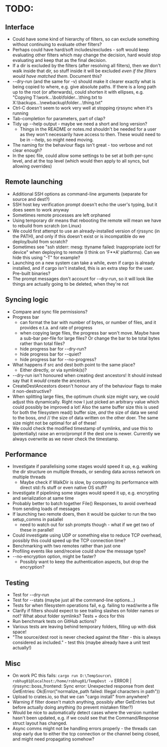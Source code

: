 TODO:
=====

Interface
----------

* Could have some kind of hierarchy of filters, so can exclude something without continuing to evaluate other filters?
* Perhaps could have hard/soft includes/excludes - soft would keep evaluating other filters which may change the decision, hard would stop evaluating and keep that as the final decision.
* If a dir is excluded by the filters (after resolving all filters), then we don't walk inside that dir, so stuff inside it will be excluded *even if the filters would have matched them*. Document this?
* --dry-run (and the same for -v) should make it clearer exactly what is being copied to where, e.g. give absolute paths. If there is a long path up to the root (or afterwards), could shorten it with ellipses, e.g. "Copying T:\work\...\bob\folder\...\thing.txt to X:\backups\...\newbackup\folder\...\thing.txt"
* Ctrl-C doesn't seem to work very well at stopping rjrssync when it's running
* Tab-completion for parameters, part of clap?
* Tidy up --help output - maybe we need a short and long version?
  - Things in the README or notes.md shouldn't be needed for a user as they won't necessarily have access to then. These would need to be in --help, so might need moving.
* The naming for the behaviour flags isn't great - too verbose and not clear enough?
* In the spec file, could allow some settings to be set at both per-sync level, and at the top level (which would then apply to all syncs, but allowing overrides)


Remote launching
----------------

* Additional SSH options as command-line arguments (separate for source and dest?)
* SSH host key verification prompt doesn't echo the user's typing, but it does seem to work anyway
* Sometimes remote processes are left orphaned
* Using temporary dir means that rebooting the remote will mean we have to rebuild from scratch (on Linux)
* We could first attempt to use an already-installed version of rjrssync (in the PATH), and only if this
doesn't exist or is incompatible do we deploy/build from scratch?
* Sometimes see "ssh stderr: mesg: ttyname failed: Inappropriate ioctl for device" when deploying to remote (I think
on 'F**A' platforms). Can we hide this using "-T" for example?
* Launching on a new system can take a while, even if cargo is already installed, and if cargo isn't installed,
this is an extra step for the user. Pre-built binaries?
* The prompt messages don't account for --dry-run, so it will look like things are actually going to be deleted, when they're not

Syncing logic
-------------

* Compare and sync file permissions?
* Progress bar
  - can format the bar with number of bytes, or number of files, and it provides e.t.a. and rate of progress
  - when copying large files, the progress bar won't move. Maybe have a sub-bar per-file for large files? Or change
   the bar to be total bytes rather than total files?
  - hide progress bar for --dry-run?
  - hide progress bar for --quiet?
  - hide progress bar for --no-progress?
* What happens if src and dest both point to the same place?
   - Either directly, or via symlink(s)?
* --dry-run isn't honoured when creating dest ancestors! It should instead say that it _would_ create the ancestors.
* CreateDestAncestors doesn't honour any of the behaviour flags to make it non-destructive?
* When splitting large files, the optimum chunk size might vary, we could adjust this dynamically.
Right now I just picked an arbitrary value which could possibly be improved a lot!
Also the same buffer size this is used for both the filesystem read() buffer size, _and_ the size of data we send to the boss, _and_
// the size of data written on the other doer. The same size might not be optimal for all of these!
* We could check the modified timestamp of symlinks, and use this to (potentially) raise an error/prompt if the dest one is newer. Currently we always overwrite as we never check the timestamp.

Performance
------------

* Investigate if parallelising some stages would speed it up, e.g. walking the dir structure on multiple threads, or sending data across network on multiple threads
   - Maybe check if WalkDir is slow, by comparing its performance with direct std::fs stuff or even native OS stuff?
* Investigate if pipelining some stages would speed it up, e.g. encrypting and serialization at same time
* Probably better to batch together File() Responses, to avoid overhead from sending loads of messages
* If launching two remote doers, then it would be quicker to run the two setup_comms in paśallel
   - need to watch out for ssh prompts though - what if we get two of these in parallel!
* Could investigate using UDP or something else to reduce TCP overhead, possibly this could speed up the TCP connection time?
* Benchmarking with two remotes rather than just one
* Profiling events like send/receive could show the message type?
* --no-encryption option, might be faster?
   - Possibly want to keep the authentication aspects, but drop the encryption?

Testing
-------

* Test for --dry-run
* Test for --stats (maybe just all the command-line options...)
* Tests for when filesystem operations fail, e.g. failing to read/write a file
* Clarify if filters should expect to see trailing slashes on folder names or not? What about folder symlinks? Tests + docs for this
* Run benchmark tests on GitHub actions?
* Various tests are leaving behind temporary folders, filling up with disk space!
* "The source/dest root is never checked against the filter - this is always considered as included." - test this (maybe already have a unit test actually!)

Misc
-----

* On work PC this fails:
`cargo run D:\TempSource\ robhug01@localhost:/home/robhug01/TempDest -v`
ERROR | rjrssync::boss_frontend: Sync error: Unexpected response from dest GetEntries: Ok(Error("normalize_path failed: Illegal characters in path"))
* Upload to crates.io, so that we can "cargo install" from anywhere?
* Warning if filter doesn't match anything, possibly after GetEntries but before actually doing anything (to prevent mistaken filter?)
* Would be nice to automatically detect cases where the version number hasn't been updated, e.g. if we
could see that the Command/Response struct layout has changed.
* Async comms might not be handling errors properly - the threads can stop early due to either the tcp connection or the channel being closed, and might need propagating somehow?
